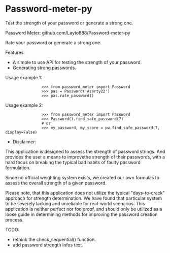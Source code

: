 # Password-meter-py
Test the strength of your password or generate a strong one.

Password Meter: github.com/Layto888/Password-meter-py

Rate your password or generate a strong one.

Features:
- A simple to use API for testing the strength of your password.
- Generating strong passwords.

Usage example 1:

                    >>> from password_meter import Password
                    >>> pas = Password('Azerty22')
                    >>> pas.rate_password()

Usage example 2:

                    >>> from password_meter import Password
                    >>> Password().find_safe_password(7)
                    # or
                    >>> my_password, my_score = pw.find_safe_password(7, display=False)
                    

* Disclaimer:

This application is designed to assess the strength of password strings.
And provides the user a means to improvethe strength of their passwords, 
with a hard focus on breaking the typical bad habits of faulty password 
formulation.

Since no official weighting system exists, we created our own formulas
to assess the overall strength of a given password.

Please note, that this application does not utilize the typical "days-to-crack"
approach for strength determination.
We have found that particular system to be severely lacking and unreliable
for real-world scenarios. This application is neither perfect nor foolproof,
and should only be utilized as a loose guide in determining methods for
improving the password creation process.

TODO: 
  - rethink the check_sequential() function.
  - add password strength infos text. 
